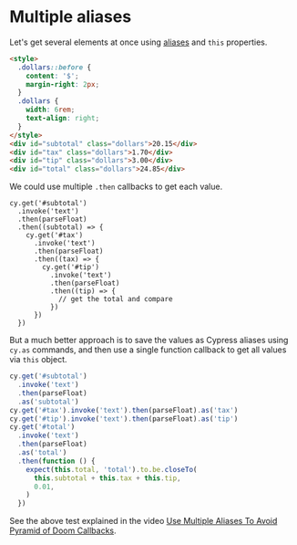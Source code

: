 # Multiple aliases

Let's get several elements at once using [aliases](../commands/aliasing.md) and `this` properties.

<!-- fiddle Multiple aliases -->

```html
<style>
  .dollars::before {
    content: '$';
    margin-right: 2px;
  }
  .dollars {
    width: 6rem;
    text-align: right;
  }
</style>
<div id="subtotal" class="dollars">20.15</div>
<div id="tax" class="dollars">1.70</div>
<div id="tip" class="dollars">3.00</div>
<div id="total" class="dollars">24.85</div>
```

We could use multiple `.then` callbacks to get each value.

```text
cy.get('#subtotal')
  .invoke('text')
  .then(parseFloat)
  .then((subtotal) => {
    cy.get('#tax')
      .invoke('text')
      .then(parseFloat)
      .then((tax) => {
        cy.get('#tip')
          .invoke('text')
          .then(parseFloat)
          .then((tip) => {
            // get the total and compare
          })
      })
  })
```

But a much better approach is to save the values as Cypress aliases using `cy.as` commands, and then use a single function callback to get all values via `this` object.

```js
cy.get('#subtotal')
  .invoke('text')
  .then(parseFloat)
  .as('subtotal')
cy.get('#tax').invoke('text').then(parseFloat).as('tax')
cy.get('#tip').invoke('text').then(parseFloat).as('tip')
cy.get('#total')
  .invoke('text')
  .then(parseFloat)
  .as('total')
  .then(function () {
    expect(this.total, 'total').to.be.closeTo(
      this.subtotal + this.tax + this.tip,
      0.01,
    )
  })
```

<!-- fiddle-end -->

See the above test explained in the video [Use Multiple Aliases To Avoid Pyramid of Doom Callbacks](https://youtu.be/0LLsdI0o9Iw).

